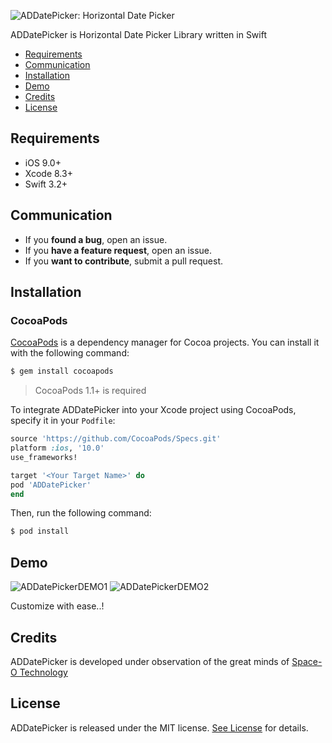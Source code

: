 ![ADDatePicker: Horizontal Date Picker](https://github.com/abhiperry/ADDatePicker/blob/master/Documentation/AdDatePicker.png)


ADDatePicker is Horizontal Date Picker Library written in Swift


- [Requirements](#requirements)
- [Communication](#communication)
- [Installation](#installation)
- [Demo](#demo)
- [Credits](#credits)
- [License](#license)

## Requirements

- iOS 9.0+
- Xcode 8.3+
- Swift 3.2+

## Communication

- If you **found a bug**, open an issue.
- If you **have a feature request**, open an issue.
- If you **want to contribute**, submit a pull request.

## Installation

### CocoaPods

[CocoaPods](http://cocoapods.org) is a dependency manager for Cocoa projects. You can install it with the following command:

```bash
$ gem install cocoapods
```

> CocoaPods 1.1+ is required

To integrate ADDatePicker into your Xcode project using CocoaPods, specify it in your `Podfile`:

```ruby
source 'https://github.com/CocoaPods/Specs.git'
platform :ios, '10.0'
use_frameworks!

target '<Your Target Name>' do
pod 'ADDatePicker'
end
```

Then, run the following command:

```bash
$ pod install
```
## Demo

![ADDatePickerDEMO1](https://github.com/abhiperry/ADDatePicker/blob/master/Documentation/ADDatePicker_Demo1.gif)      ![ADDatePickerDEMO2](https://github.com/abhiperry/ADDatePicker/blob/master/Documentation/ADDatePicker_Demo2.gif)

Customize with ease..!


## Credits

ADDatePicker is developed under observation of the great minds of [Space-O Technology](https://www.spaceotechnologies.com)

## License

ADDatePicker is released under the MIT license. [See License](https://github.com/abhiperry/ADDatePicker/blob/master/LICENSE) for details.
